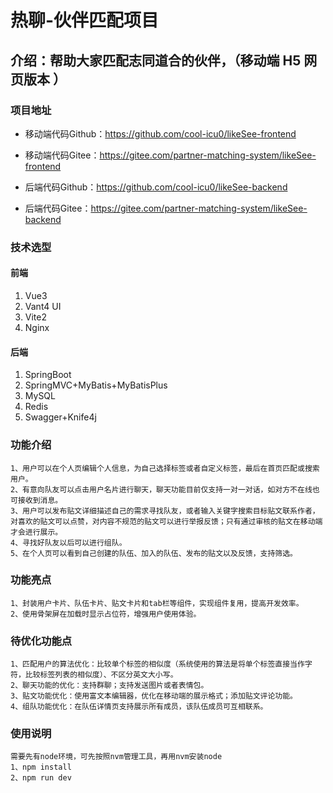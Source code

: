 # 热聊-伙伴匹配项目
## 介绍：帮助大家匹配志同道合的伙伴，（移动端 H5 网页版本 ）
### 项目地址

- 移动端代码Github：https://github.com/cool-icu0/likeSee-frontend

- 移动端代码Gitee：https://gitee.com/partner-matching-system/likeSee-frontend

- 后端代码Github：https://github.com/cool-icu0/likeSee-backend  

- 后端代码Gitee：https://gitee.com/partner-matching-system/likeSee-backend

### 技术选型
#### 前端
1. Vue3
2. Vant4 UI
3. Vite2
4. Nginx
#### 后端
1. SpringBoot
2. SpringMVC+MyBatis+MyBatisPlus
3. MySQL
4. Redis
5. Swagger+Knife4j

### 功能介绍
```
1、用户可以在个人页编辑个人信息，为自己选择标签或者自定义标签，最后在首页匹配或搜索用户。
2、有意向队友可以点击用户名片进行聊天，聊天功能目前仅支持一对一对话，如对方不在线也可接收到消息。
3、用户可以发布贴文详细描述自己的需求寻找队友，或者输入关键字搜索目标贴文联系作者，对喜欢的贴文可以点赞，对内容不规范的贴文可以进行举报反馈；只有通过审核的贴文在移动端才会进行展示。
4、寻找好队友以后可以进行组队。
5、在个人页可以看到自己创建的队伍、加入的队伍、发布的贴文以及反馈，支持筛选。
```
### 功能亮点
```
1、封装用户卡片、队伍卡片、贴文卡片和tab栏等组件，实现组件复用，提高开发效率。
2、使用骨架屏在加载时显示占位符，增强用户使用体验。
```
### 待优化功能点
```
1、匹配用户的算法优化：比较单个标签的相似度（系统使用的算法是将单个标签直接当作字符，比较标签列表的相似度）、不区分英文大小写。
2、聊天功能的优化：支持群聊；支持发送图片或者表情包。
3、贴文功能优化：使用富文本编辑器，优化在移动端的展示格式；添加贴文评论功能。
4、组队功能优化：在队伍详情页支持展示所有成员，该队伍成员可互相联系。
```
### 使用说明
```
需要先有node环境，可先按照nvm管理工具，再用nvm安装node
1、npm install
2、npm run dev
```